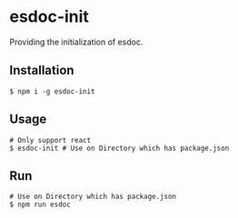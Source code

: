 # esdoc-init
Providing the initialization of esdoc.

## Installation

```
$ npm i -g esdoc-init
```

## Usage

```
# Only support react
$ esdoc-init # Use on Directory which has package.json 
```

## Run

```
# Use on Directory which has package.json
$ npm run esdoc
```
